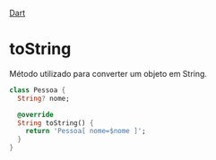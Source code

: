 [Dart](https://github.com/leofds/flutter-class/blob/master/dart/dart.md)

# toString

Método utilizado para converter um objeto em String.

```dart
class Pessoa {
  String? nome;

  @override
  String toString() {
    return 'Pessoa[ nome=$nome ]';
  }
}
```
